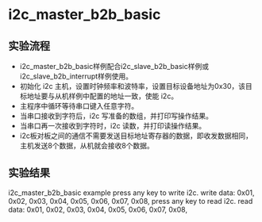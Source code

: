 # i2c_master_b2b_basic

## 实验流程

+ i2c_master_b2b_basic样例配合i2c_slave_b2b_basic样例或i2c_slave_b2b_interrupt样例使用。
+ 初始化 i2c 主机，设置时钟频率和波特率，设置目标设备地址为0x30，该目标地址要与从机样例中配置的地址一致，使能 i2c。
+ 主程序中循环等待串口键入任意字符。
+ 当串口接收到字符后，i2c 写准备的数组，并打印写操作结果。
+ 当串口再一次接收到字符时，i2c 读数，并打印读操作结果。
+ i2c板对板之间的通信不需要发送目标地址寄存器的数据，即收发数据相同，主机发送8个数据，从机就会接收8个数据。

## 实验结果

i2c_master_b2b_basic example
press any key to write i2c.
write data: 0x01, 0x02, 0x03, 0x04, 0x05, 0x06, 0x07, 0x08,
press any key to read i2c.
read data:  0x01, 0x02, 0x03, 0x04, 0x05, 0x06, 0x07, 0x08,